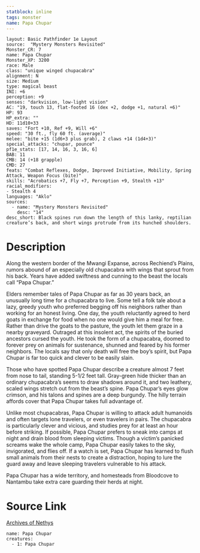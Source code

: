 ```yaml
---
statblock: inline
tags: monster
name: Papa Chupar
---
```

```statblock
layout: Basic Pathfinder 1e Layout
source:  "Mystery Monsters Revisited"
Monster_CR: 7
name: Papa Chupar
Monster_XP: 3200
race: Male
class: "unique winged chupacabra"
alignment: N
size: Medium
type: magical beast
INI: +6
perception: +9
senses: "darkvision, low-light vision"
AC: "19, touch 13, flat-footed 16 (dex +2, dodge +1, natural +6)"
HP: 93
HP_extra: ""
HD: 11d10+33
saves: "Fort +10, Ref +9, Will +6"
speed: "30 ft., fly 60 ft. (average)"
melee: "bite +15 (1d6+3 plus grab), 2 claws +14 (1d4+3)"
special_attacks: "chupar, pounce"
pf1e_stats: [17, 14, 16, 3, 16, 6]
BAB: 11
CMB: 14 (+18 grapple)
CMD: 27
feats: "Combat Reflexes, Dodge, Improved Initiative, Mobility, Spring Attack, Weapon Focus (bite)"
skills: "Acrobatics +7, Fly +7, Perception +9, Stealth +13"
racial_modifiers:
- Stealth 4
languages: "Aklo"
sources:
  - name: "Mystery Monsters Revisited"
    desc: "14"
desc_short: Black spines run down the length of this lanky, reptilian creature’s back, and short wings protrude from its hunched shoulders.
```
# Description
Along the western border of the Mwangi Expanse, across Rechiend’s Plains, rumors abound of an especially old chupacabra with wings that sprout from his back. Years have added swiftness and cunning to the beast the locals call “Papa Chupar.”

Elders remember tales of Papa Chupar as far as 30 years back, an unusually long time for a chupacabra to live. Some tell a folk tale about a lazy, greedy youth who preferred begging off his neighbors rather than working for an honest living. One day, the youth reluctantly agreed to herd goats in exchange for food when no one would give him a meal for free. Rather than drive the goats to the pasture, the youth let them graze in a nearby graveyard. Outraged at this insolent act, the spirits of the buried ancestors cursed the youth. He took the form of a chupacabra, doomed to forever prey on animals for sustenance, shunned and feared by his former neighbors. The locals say that only death will free the boy’s spirit, but Papa Chupar is far too quick and clever to be easily slain.

Those who have spotted Papa Chupar describe a creature almost 7 feet from nose to tail, standing 5-1/2 feet tall. Gray-green hide thicker than an ordinary chupacabra’s seems to draw shadows around it, and two leathery, scaled wings stretch out from the beast’s spine. Papa Chupar’s eyes glow crimson, and his talons and spines are a deep burgundy. The hilly terrain affords cover that Papa Chupar takes full advantage of.

Unlike most chupacabras, Papa Chupar is willing to attack adult humanoids and often targets lone travelers, or even travelers in pairs. The chupacabra is particularly clever and vicious, and studies prey for at least an hour before striking. If possible, Papa Chupar prefers to sneak into camps at night and drain blood from sleeping victims. Though a victim’s panicked screams wake the whole camp, Papa Chupar easily takes to the sky, invigorated, and flies off. If a watch is set, Papa Chupar has learned to flush small animals from their nests to create a distraction, hoping to lure the guard away and leave sleeping travelers vulnerable to his attack.

Papa Chupar has a wide territory, and homesteads from Bloodcove to Nantambu take extra care guarding their herds at night.
# Source Link
[Archives of Nethys](https://aonprd.com/MonsterDisplay.aspx?ItemName=Papa%20Chupar)
```encounter-table
name: Papa Chupar
creatures:
  - 1: Papa Chupar
```
